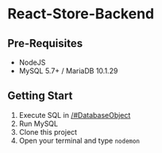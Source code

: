 # React-Store-Backend

## Pre-Requisites
* NodeJS
* MySQL 5.7+ / MariaDB 10.1.29

## Getting Start
1. Execute SQL in
[/#DatabaseObject](https://github.com/arbaieffendi/React-Store-Backend/tree/master/%23DatabaseObject)
2. Run MySQL
3. Clone this project
4. Open your terminal and type
`nodemon`
